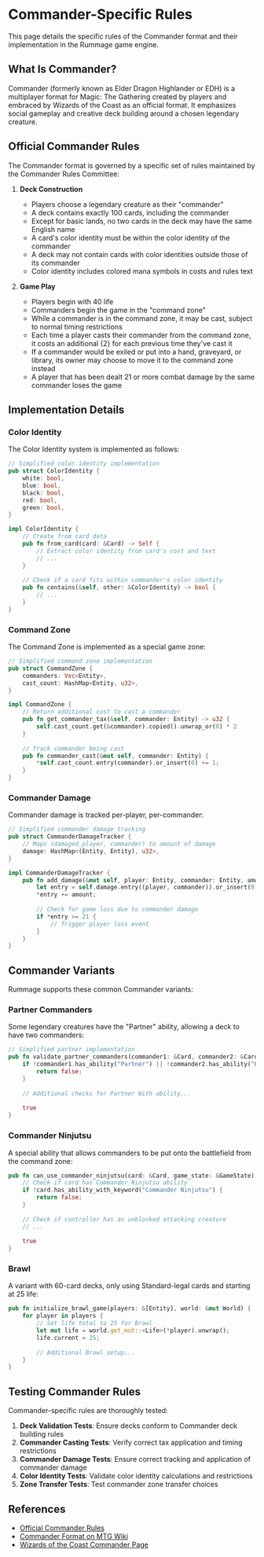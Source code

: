 # Commander-Specific Rules

This page details the specific rules of the Commander format and their implementation in the Rummage game engine.

## What Is Commander?

Commander (formerly known as Elder Dragon Highlander or EDH) is a multiplayer format for Magic: The Gathering created by players and embraced by Wizards of the Coast as an official format. It emphasizes social gameplay and creative deck building around a chosen legendary creature.

## Official Commander Rules

The Commander format is governed by a specific set of rules maintained by the Commander Rules Committee:

1. **Deck Construction**
   - Players choose a legendary creature as their "commander"
   - A deck contains exactly 100 cards, including the commander
   - Except for basic lands, no two cards in the deck may have the same English name
   - A card's color identity must be within the color identity of the commander
   - A deck may not contain cards with color identities outside those of its commander
   - Color identity includes colored mana symbols in costs and rules text

2. **Game Play**
   - Players begin with 40 life
   - Commanders begin the game in the "command zone"
   - While a commander is in the command zone, it may be cast, subject to normal timing restrictions
   - Each time a player casts their commander from the command zone, it costs an additional {2} for each previous time they've cast it
   - If a commander would be exiled or put into a hand, graveyard, or library, its owner may choose to move it to the command zone instead
   - A player that has been dealt 21 or more combat damage by the same commander loses the game

## Implementation Details

### Color Identity

The Color Identity system is implemented as follows:

```rust
// Simplified color identity implementation
pub struct ColorIdentity {
    white: bool,
    blue: bool,
    black: bool,
    red: bool,
    green: bool,
}

impl ColorIdentity {
    // Create from card data
    pub fn from_card(card: &Card) -> Self {
        // Extract color identity from card's cost and text
        // ...
    }
    
    // Check if a card fits within commander's color identity
    pub fn contains(&self, other: &ColorIdentity) -> bool {
        // ...
    }
}
```

### Command Zone

The Command Zone is implemented as a special game zone:

```rust
// Simplified command zone implementation
pub struct CommandZone {
    commanders: Vec<Entity>,
    cast_count: HashMap<Entity, u32>,
}

impl CommandZone {
    // Return additional cost to cast a commander
    pub fn get_commander_tax(&self, commander: Entity) -> u32 {
        self.cast_count.get(&commander).copied().unwrap_or(0) * 2
    }
    
    // Track commander being cast
    pub fn commander_cast(&mut self, commander: Entity) {
        *self.cast_count.entry(commander).or_insert(0) += 1;
    }
}
```

### Commander Damage

Commander damage is tracked per-player, per-commander:

```rust
// Simplified commander damage tracking
pub struct CommanderDamageTracker {
    // Maps (damaged_player, commander) to amount of damage
    damage: HashMap<(Entity, Entity), u32>,
}

impl CommanderDamageTracker {
    pub fn add_damage(&mut self, player: Entity, commander: Entity, amount: u32) {
        let entry = self.damage.entry((player, commander)).or_insert(0);
        *entry += amount;
        
        // Check for game loss due to commander damage
        if *entry >= 21 {
            // Trigger player loss event
        }
    }
}
```

## Commander Variants

Rummage supports these common Commander variants:

### Partner Commanders

Some legendary creatures have the "Partner" ability, allowing a deck to have two commanders:

```rust
// Simplified partner implementation
pub fn validate_partner_commanders(commander1: &Card, commander2: &Card) -> bool {
    if !commander1.has_ability("Partner") || !commander2.has_ability("Partner") {
        return false;
    }
    
    // Additional checks for Partner With ability...
    
    true
}
```

### Commander Ninjutsu

A special ability that allows commanders to be put onto the battlefield from the command zone:

```rust
pub fn can_use_commander_ninjutsu(card: &Card, game_state: &GameState) -> bool {
    // Check if card has Commander Ninjutsu ability
    if !card.has_ability_with_keyword("Commander Ninjutsu") {
        return false;
    }
    
    // Check if controller has an unblocked attacking creature
    // ...
    
    true
}
```

### Brawl

A variant with 60-card decks, only using Standard-legal cards and starting at 25 life:

```rust
pub fn initialize_brawl_game(players: &[Entity], world: &mut World) {
    for player in players {
        // Set life total to 25 for Brawl
        let mut life = world.get_mut::<Life>(*player).unwrap();
        life.current = 25;
        
        // Additional Brawl setup...
    }
}
```

## Testing Commander Rules

Commander-specific rules are thoroughly tested:

1. **Deck Validation Tests**: Ensure decks conform to Commander deck building rules
2. **Commander Casting Tests**: Verify correct tax application and timing restrictions
3. **Commander Damage Tests**: Ensure correct tracking and application of commander damage
4. **Color Identity Tests**: Validate color identity calculations and restrictions
5. **Zone Transfer Tests**: Test commander zone transfer choices

## References

- [Official Commander Rules](https://mtgcommander.net/index.php/rules/)
- [Commander Format on MTG Wiki](https://mtg.fandom.com/wiki/Commander_(format))
- [Wizards of the Coast Commander Page](https://magic.wizards.com/en/formats/commander) 